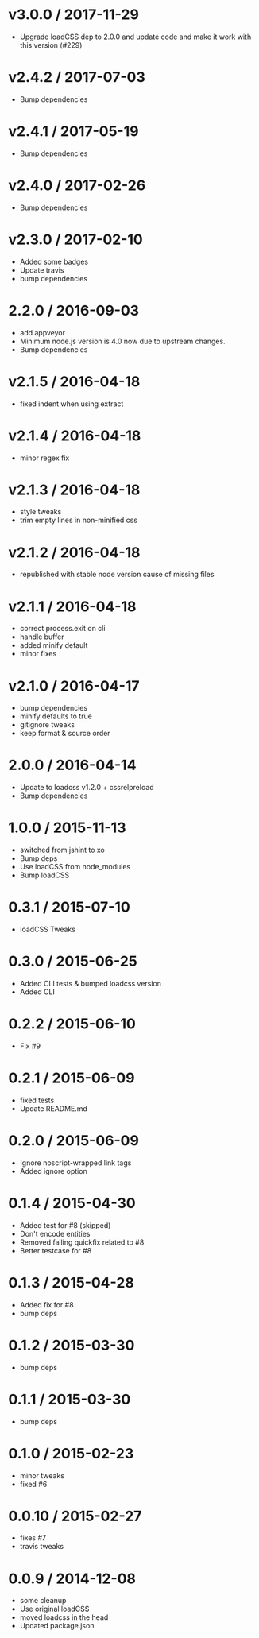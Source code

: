 
v3.0.0 / 2017-11-29
===================

  * Upgrade loadCSS dep to 2.0.0 and update code and make it work with this version (#229)

v2.4.2 / 2017-07-03
==================

  * Bump dependencies

v2.4.1 / 2017-05-19
===================

  * Bump dependencies

v2.4.0 / 2017-02-26
===================

  * Bump dependencies

v2.3.0 / 2017-02-10
===================

  * Added some badges
  * Update travis
  * bump dependencies

2.2.0 / 2016-09-03
==================

  * add appveyor
  * Minimum node.js version is 4.0 now due to upstream changes.
  * Bump dependencies

v2.1.5 / 2016-04-18
===================

* fixed indent when using extract

v2.1.4 / 2016-04-18
===================

* minor regex fix

v2.1.3 / 2016-04-18
===================

* style tweaks
* trim empty lines in non-minified css

v2.1.2 / 2016-04-18
===================

* republished with stable node version cause of missing files

v2.1.1 / 2016-04-18
===================

* correct process.exit on cli
* handle buffer
* added minify default
* minor fixes

v2.1.0 / 2016-04-17
===================

* bump dependencies
* minify defaults to true
* gitignore tweaks
* keep format & source order

2.0.0 / 2016-04-14
==================

  * Update to loadcss v1.2.0 + cssrelpreload
  * Bump dependencies

1.0.0 / 2015-11-13
==================

  * switched from jshint to xo
  * Bump deps
  * Use loadCSS from node_modules
  * Bump loadCSS

0.3.1 / 2015-07-10
==================

  * loadCSS Tweaks

0.3.0 / 2015-06-25
==================

  * Added CLI tests & bumped loadcss version
  * Added CLI

0.2.2 / 2015-06-10
==================

  * Fix #9

0.2.1 / 2015-06-09
==================

  * fixed tests
  * Update README.md

0.2.0 / 2015-06-09
==================

  * Ignore noscript-wrapped link tags
  * Added ignore option

0.1.4 / 2015-04-30
==================

  * Added test for #8 (skipped)
  * Don't encode entities
  * Removed failing quickfix related to #8
  * Better testcase for #8

0.1.3 / 2015-04-28
==================

  * Added fix for #8
  * bump deps

0.1.2 / 2015-03-30
==================

  * bump deps

0.1.1 / 2015-03-30
==================

  * bump deps

0.1.0 / 2015-02-23
==================

  * minor tweaks
  * fixed #6

0.0.10 / 2015-02-27
==================

  * fixes #7
  * travis tweaks

0.0.9 / 2014-12-08
==================

  * some cleanup
  * Use original loadCSS
  * moved loadcss in the head
  * Updated package.json
